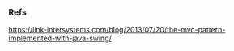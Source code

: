 ### Refs

https://link-intersystems.com/blog/2013/07/20/the-mvc-pattern-implemented-with-java-swing/
